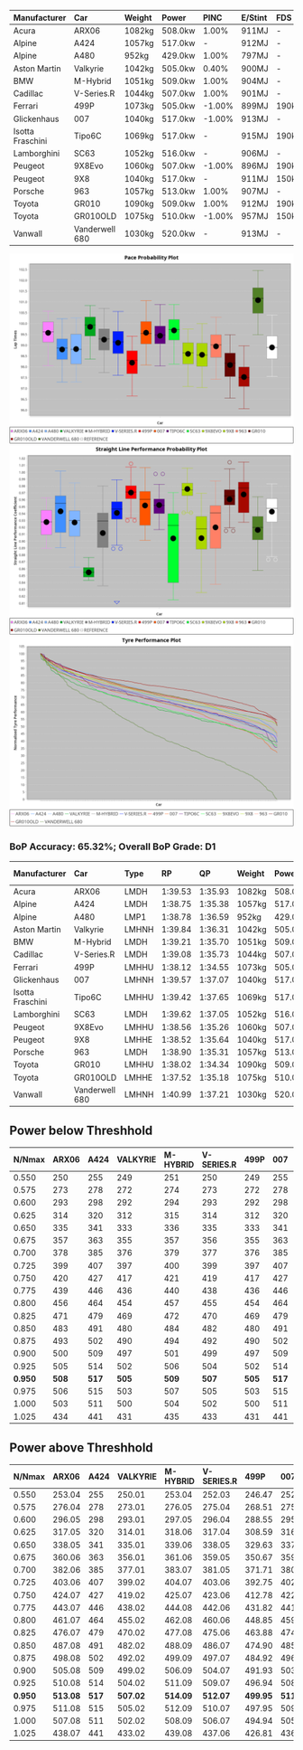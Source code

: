 | Manufacturer     | Car            | Weight | Power   | PINC    | E/Stint | FDS     |
|:-|:-|:-|:-|:-|:-|:-|
| Acura            | ARX06          | 1082kg | 508.0kw | 1.00%   | 911MJ   |    -    |
| Alpine           | A424           | 1057kg | 517.0kw |    -    | 912MJ   |    -    |
| Alpine           | A480           | 952kg  | 429.0kw | 1.00%   | 797MJ   |    -    |
| Aston Martin     | Valkyrie       | 1042kg | 505.0kw | 0.40%   | 900MJ   |    -    |
| BMW              | M-Hybrid       | 1051kg | 509.0kw | 1.00%   | 904MJ   |    -    |
| Cadillac         | V-Series.R     | 1044kg | 507.0kw | 1.00%   | 901MJ   |    -    |
| Ferrari          | 499P           | 1073kg | 505.0kw | -1.00%  | 899MJ   | 190kph  |
| Glickenhaus      | 007            | 1040kg | 517.0kw | -1.00%  | 913MJ   |    -    |
| Isotta Fraschini | Tipo6C         | 1069kg | 517.0kw |    -    | 915MJ   | 190kph  |
| Lamborghini      | SC63           | 1052kg | 516.0kw |    -    | 906MJ   |    -    |
| Peugeot          | 9X8Evo         | 1060kg | 507.0kw | -1.00%  | 896MJ   | 190kph  |
| Peugeot          | 9X8            | 1040kg | 517.0kw |    -    | 911MJ   | 150kph  |
| Porsche          | 963            | 1057kg | 513.0kw | 1.00%   | 907MJ   |    -    |
| Toyota           | GR010          | 1090kg | 509.0kw | 1.00%   | 912MJ   | 190kph  |
| Toyota           | GR010OLD       | 1075kg | 510.0kw | -1.00%  | 957MJ   | 150kph  |
| Vanwall          | Vanderwell 680 | 1030kg | 520.0kw |    -    | 913MJ   |    -    |

![PACECHART](./IMG/ACOMETHOD.png)
![STRAIGHTLINEPERFORMANCECHART](./IMG/ACOMETHOD_sp.png)
![TYREPERFORMANCECHART](./IMG/ACOMETHOD_tw.png)

### BoP Accuracy: 65.32%; Overall BoP Grade: D1
| Manufacturer     | Car            | Type  | RP      | QP      | Weight | Power¹  | Threshhold | PINC    | Power²   | E/Stint | AVG Vmax  | FDS     | RDLC | L/Stint | BOP-Grade | Model Accuracy | Model Points | Match% | SimDiff |
|:-|:-|:-|:-|:-|:-|:-|:-|:-|:-|:-|:-|:-|:-|:-|:-|:-|:-|:-|:-|
| Acura            | ARX06          | LMDH  | 1:39.53 | 1:35.93 | 1082kg | 508.0kw | 210.0kph   | 1.00%   | 513.10kw |  911MJ  | 297.46kph |    -    | 1.00 | 29      | +C2       | 100.00%        | 996          | 73.30% | #       |
| Alpine           | A424           | LMDH  | 1:38.75 | 1:35.38 | 1057kg | 517.0kw | 210.0kph   |    -    | 517.00kw |  912MJ  | 301.83kph |    -    | 1.01 | 29      | -B1       | 99.58%         | 1429         | 87.81% | #       |
| Alpine           | A480           | LMP1  | 1:38.78 | 1:36.59 |  952kg | 429.0kw | 210.0kph   | 1.00%   | 433.30kw |  797MJ  | 296.97kph |    -    | 0.98 | 27      | -A2       | 94.94%         | 1689         | 91.81% | +0.29   |
| Aston Martin     | Valkyrie       | LMHNH | 1:39.84 | 1:36.31 | 1042kg | 505.0kw | 210.0kph   | 0.40%   | 507.00kw |  900MJ  | 286.97kph |    -    | 1.05 | 29      | +Ω1       | 100.00%        | 247          | 39.86% | #       |
| BMW              | M-Hybrid       | LMDH  | 1:39.21 | 1:35.70 | 1051kg | 509.0kw | 210.0kph   | 1.00%   | 514.10kw |  904MJ  | 296.56kph |    -    | 1.02 | 29      | ~A1       | 99.97%         | 2912         | 98.99% | #       |
| Cadillac         | V-Series.R     | LMDH  | 1:39.08 | 1:35.73 | 1044kg | 507.0kw | 210.0kph   | 1.00%   | 512.10kw |  901MJ  | 300.13kph |    -    | 1.02 | 29      | +A2       | 99.49%         | 5225         | 93.93% | #       |
| Ferrari          | 499P           | LMHHU | 1:38.12 | 1:34.55 | 1073kg | 505.0kw | 210.0kph   | -1.00%  | 500.00kw |  899MJ  | 302.56kph | 190kph  | 1.02 | 29      | -Ω1       | 100.00%        | 5378         | 47.89% | #       |
| Glickenhaus      | 007            | LMHNH | 1:39.57 | 1:37.07 | 1040kg | 517.0kw | 210.0kph   | -1.00%  | 511.80kw |  913MJ  | 303.70kph |    -    | 0.95 | 29      | +D1       | 93.90%         | 2170         | 68.17% | +0.17   |
| Isotta Fraschini | Tipo6C         | LMHHU | 1:39.42 | 1:37.65 | 1069kg | 517.0kw | 210.0kph   |    -    | 517.00kw |  915MJ  | 299.48kph | 190kph  | 1.05 | 29      | +D2       | 100.00%        | 132          | 60.70% | #       |
| Lamborghini      | SC63           | LMDH  | 1:39.62 | 1:37.05 | 1052kg | 516.0kw | 210.0kph   |    -    | 516.00kw |  906MJ  | 295.63kph |    -    | 1.06 | 29      | +C2       | 100.00%        | 784          | 73.79% | #       |
| Peugeot          | 9X8Evo         | LMHHU | 1:38.56 | 1:35.26 | 1060kg | 507.0kw | 210.0kph   | -1.00%  | 501.90kw |  896MJ  | 304.70kph | 190kph  | 1.00 | 29      | -D1       | 100.00%        | 1459         | 69.16% | #       |
| Peugeot          | 9X8            | LMHHE | 1:38.52 | 1:35.64 | 1040kg | 517.0kw | 210.0kph   |    -    | 517.00kw |  911MJ  | 296.40kph | 150kph  | 1.04 | 29      | -C1       | 99.18%         | 4817         | 75.11% | +0.10   |
| Porsche          | 963            | LMDH  | 1:38.90 | 1:35.31 | 1057kg | 513.0kw | 210.0kph   | 1.00%   | 518.10kw |  907MJ  | 298.01kph |    -    | 1.02 | 29      | -A2       | 99.92%         | 14207        | 93.66% | #       |
| Toyota           | GR010          | LMHHU | 1:38.02 | 1:34.34 | 1090kg | 509.0kw | 210.0kph   | 1.00%   | 514.10kw |  912MJ  | 301.53kph | 190kph  | 1.01 | 29      | -Ω1       | 99.86%         | 4280         | 46.94% | #       |
| Toyota           | GR010OLD       | LMHHE | 1:37.52 | 1:35.18 | 1075kg | 510.0kw | 210.0kph   | -1.00%  | 504.90kw |  957MJ  | 303.67kph | 150kph  | 1.02 | 29      | -Ω1       | 99.46%         | 925          | 18.99% | +0.91   |
| Vanwall          | Vanderwell 680 | LMHNH | 1:40.99 | 1:37.21 | 1030kg | 520.0kw | 210.0kph   |    -    | 520.00kw |  913MJ  | 299.18kph |    -    | 1.02 | 29      | +Ω1       | 95.82%         | 642          | 4.99%  | -0.04   |

## Power below Threshhold
| N/Nmax    | ARX06   | A424    | VALKYRIE | M-HYBRID | V-SERIES.R | 499P    | 007     | TIPO6C  | SC63    | 9X8EVO  | 9X8     | 963     | GR010   | GR010OLD | VANDERWELL 680 | ​     | RPM      | A480            |
|:-|:-|:-|:-|:-|:-|:-|:-|:-|:-|:-|:-|:-|:-|:-|:-|:-|:-|:-|
|  0.550    |  250    |  255    |  249     |  251     |  250       |  249    |  255    |  255    |  254    |  250    |  255    |  253    |  251    |  251     |  256           |  ​    |   --     |  0.00           |
|  0.575    |  273    |  278    |  272     |  274     |  273       |  272    |  278    |  278    |  277    |  273    |  278    |  276    |  274    |  274     |  279           |  ​    |   --     |  0.00           |
|  0.600    |  293    |  298    |  292     |  294     |  293       |  292    |  298    |  298    |  298    |  293    |  298    |  296    |  294    |  295     |  300           |  ​    |   --     |  0.00           |
|  0.625    |  314    |  320    |  312     |  315     |  314       |  312    |  320    |  320    |  319    |  314    |  320    |  317    |  315    |  316     |  322           |  ​    |   --     |  0.00           |
|  0.650    |  335    |  341    |  333     |  336     |  335       |  333    |  341    |  341    |  340    |  335    |  341    |  338    |  336    |  337     |  343           |  ​    |   --     |  0.00           |
|  0.675    |  357    |  363    |  355     |  357     |  356       |  355    |  363    |  363    |  362    |  356    |  363    |  360    |  357    |  358     |  365           |  ​    |   --     |  0.00           |
|  0.700    |  378    |  385    |  376     |  379     |  377       |  376    |  385    |  385    |  384    |  377    |  385    |  382    |  379    |  380     |  387           |  ​    |   --     |  0.00           |
|  0.725    |  399    |  407    |  397     |  400     |  399       |  397    |  407    |  407    |  406    |  399    |  407    |  403    |  400    |  401     |  409           |  ​    |   --     |  0.00           |
|  0.750    |  420    |  427    |  417     |  421     |  419       |  417    |  427    |  427    |  427    |  419    |  427    |  424    |  421    |  422     |  430           |  ​    |   --     |  0.00           |
|  0.775    |  439    |  446    |  436     |  440     |  438       |  436    |  446    |  446    |  446    |  438    |  446    |  443    |  440    |  441     |  449           |  ​    |  5000    |  -3,375,507.15  |
|  0.800    |  456    |  464    |  454     |  457     |  455       |  454    |  464    |  464    |  463    |  455    |  464    |  461    |  457    |  458     |  467           |  ​    |  5500    |  -3,676,350.00  |
|  0.825    |  471    |  479    |  469     |  472     |  470       |  469    |  479    |  479    |  478    |  470    |  479    |  476    |  472    |  473     |  482           |  ​    |  5999    |  -3,991,909.13  |
|  0.850    |  483    |  491    |  480     |  484     |  482       |  480    |  491    |  491    |  490    |  482    |  491    |  487    |  484    |  485     |  494           |  ​    |  6499    |  -4,322,186.57  |
|  0.875    |  493    |  502    |  490     |  494     |  492       |  490    |  502    |  502    |  501    |  492    |  502    |  498    |  494    |  495     |  505           |  ​    |  7000    |  -4,667,180.29  |
|  0.900    |  500    |  509    |  497     |  501     |  499       |  497    |  509    |  509    |  508    |  499    |  509    |  505    |  501    |  502     |  512           |  ​    |  7500    |  -5,026,892.31  |
|  0.925    |  505    |  514    |  502     |  506     |  504       |  502    |  514    |  514    |  513    |  504    |  514    |  510    |  506    |  507     |  517           |  ​    |  8000    |  427.33         |
| **0.950** | **508** | **517** | **505**  | **509**  | **507**    | **505** | **517** | **517** | **516** | **507** | **517** | **513** | **509** | **510**  | **520**        | **​** | **8499** | **430.33**      |
|  0.975    |  506    |  515    |  503     |  507     |  505       |  503    |  515    |  515    |  514    |  505    |  515    |  511    |  507    |  508     |  518           |  ​    |  9000    |  215.17         |
|  1.000    |  503    |  511    |  500     |  504     |  502       |  500    |  511    |  511    |  510    |  502    |  511    |  507    |  504    |  505     |  514           |  ​    |   --     |  0.00           |
|  1.025    |  434    |  441    |  431     |  435     |  433       |  431    |  441    |  441    |  441    |  433    |  441    |  438    |  435    |  436     |  444           |  ​    |   --     |  0.00           |

## Power above Threshhold
| N/Nmax    | ARX06      | A424    | VALKYRIE   | M-HYBRID   | V-SERIES.R | 499P       | 007        | TIPO6C  | SC63    | 9X8EVO     | 9X8     | 963        | GR010      | GR010OLD   | VANDERWELL 680 | ​     | RPM      | A480            |
|:-|:-|:-|:-|:-|:-|:-|:-|:-|:-|:-|:-|:-|:-|:-|:-|:-|:-|:-|
|  0.550    |  253.04    |  255    |  250.01    |  253.04    |  252.03    |  246.47    |  252.41    |  255    |  254    |  247.46    |  255    |  255.06    |  253.04    |  248.44    |  256           |  ​    |   --     |  0.00           |
|  0.575    |  276.04    |  278    |  273.01    |  276.05    |  275.04    |  268.51    |  275.45    |  278    |  277    |  270.50    |  278    |  278.07    |  276.05    |  271.48    |  279           |  ​    |   --     |  0.00           |
|  0.600    |  296.05    |  298    |  293.01    |  297.05    |  296.04    |  288.55    |  295.48    |  298    |  298    |  290.54    |  298    |  299.08    |  297.05    |  291.52    |  300           |  ​    |   --     |  0.00           |
|  0.625    |  317.05    |  320    |  314.01    |  318.06    |  317.04    |  308.59    |  316.51    |  320    |  319    |  310.58    |  320    |  321.08    |  318.06    |  312.56    |  322           |  ​    |   --     |  0.00           |
|  0.650    |  338.05    |  341    |  335.01    |  339.06    |  338.05    |  329.63    |  337.55    |  341    |  340    |  331.61    |  341    |  342.09    |  339.06    |  333.59    |  343           |  ​    |   --     |  0.00           |
|  0.675    |  360.06    |  363    |  356.01    |  361.06    |  359.05    |  350.67    |  359.58    |  363    |  362    |  352.65    |  363    |  364.09    |  361.06    |  354.63    |  365           |  ​    |   --     |  0.00           |
|  0.700    |  382.06    |  385    |  377.01    |  383.07    |  381.05    |  371.71    |  380.62    |  385    |  384    |  373.69    |  385    |  386.10    |  383.07    |  375.67    |  387           |  ​    |   --     |  0.00           |
|  0.725    |  403.06    |  407    |  399.02    |  404.07    |  403.06    |  392.75    |  402.65    |  407    |  406    |  394.73    |  407    |  407.10    |  404.07    |  396.71    |  409           |  ​    |   --     |  0.00           |
|  0.750    |  424.07    |  427    |  419.02    |  425.07    |  423.06    |  412.78    |  422.69    |  427    |  427    |  414.77    |  427    |  428.11    |  425.07    |  416.74    |  430           |  ​    |   --     |  0.00           |
|  0.775    |  443.07    |  446    |  438.02    |  444.08    |  442.06    |  431.82    |  441.72    |  446    |  446    |  433.80    |  446    |  447.11    |  444.08    |  435.78    |  449           |  ​    |  5000    |  -3,375,507.15  |
|  0.800    |  461.07    |  464    |  455.02    |  462.08    |  460.06    |  448.85    |  459.75    |  464    |  463    |  450.84    |  464    |  465.12    |  462.08    |  453.81    |  467           |  ​    |  5500    |  -3,676,350.00  |
|  0.825    |  476.07    |  479    |  470.02    |  477.08    |  475.06    |  463.88    |  474.77    |  479    |  478    |  465.86    |  479    |  480.12    |  477.08    |  468.84    |  482           |  ​    |  5999    |  -3,991,909.13  |
|  0.850    |  487.08    |  491    |  482.02    |  488.09    |  486.07    |  474.90    |  485.79    |  491    |  490    |  476.88    |  491    |  492.12    |  488.09    |  479.86    |  494           |  ​    |  6499    |  -4,322,186.57  |
|  0.875    |  498.08    |  502    |  492.02    |  499.09    |  497.07    |  484.92    |  496.81    |  502    |  501    |  486.90    |  502    |  503.13    |  499.09    |  489.87    |  505           |  ​    |  7000    |  -4,667,180.29  |
|  0.900    |  505.08    |  509    |  499.02    |  506.09    |  504.07    |  491.93    |  503.82    |  509    |  508    |  493.92    |  509    |  510.13    |  506.09    |  496.89    |  512           |  ​    |  7500    |  -5,026,892.31  |
|  0.925    |  510.08    |  514    |  504.02    |  511.09    |  509.07    |  496.94    |  508.83    |  514    |  513    |  498.92    |  514    |  515.13    |  511.09    |  501.89    |  517           |  ​    |  8000    |  427.33         |
| **0.950** | **513.08** | **517** | **507.02** | **514.09** | **512.07** | **499.95** | **511.83** | **517** | **516** | **501.93** | **517** | **518.13** | **514.09** | **504.90** | **520**        | **​** | **8499** | **430.33**      |
|  0.975    |  511.08    |  515    |  505.02    |  512.09    |  510.07    |  497.95    |  509.83    |  515    |  514    |  499.93    |  515    |  516.13    |  512.09    |  502.90    |  518           |  ​    |  9000    |  215.17         |
|  1.000    |  507.08    |  511    |  502.02    |  508.09    |  506.07    |  494.94    |  505.82    |  511    |  510    |  496.92    |  511    |  512.13    |  508.09    |  499.89    |  514           |  ​    |   --     |  0.00           |
|  1.025    |  438.07    |  441    |  433.02    |  439.08    |  437.06    |  426.81    |  436.71    |  441    |  441    |  428.79    |  441    |  442.11    |  439.08    |  430.77    |  444           |  ​    |   --     |  0.00           |
